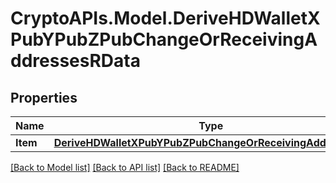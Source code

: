 # CryptoAPIs.Model.DeriveHDWalletXPubYPubZPubChangeOrReceivingAddressesRData

## Properties

Name | Type | Description | Notes
------------ | ------------- | ------------- | -------------
**Item** | [**DeriveHDWalletXPubYPubZPubChangeOrReceivingAddressesRI**](DeriveHDWalletXPubYPubZPubChangeOrReceivingAddressesRI.md) |  | 

[[Back to Model list]](../README.md#documentation-for-models) [[Back to API list]](../README.md#documentation-for-api-endpoints) [[Back to README]](../README.md)

